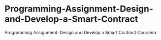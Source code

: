 # Programming-Assignment-Design-and-Develop-a-Smart-Contract
Programming Assignment: Design and Develop a Smart Contract Coursera
